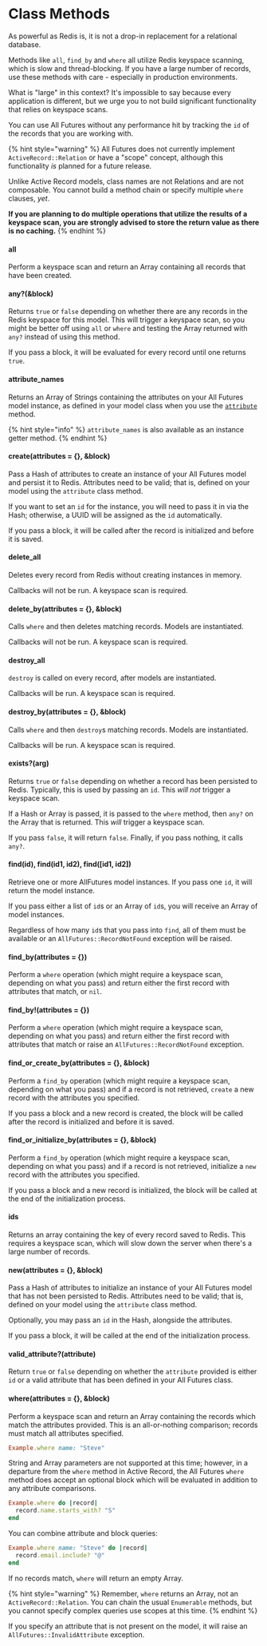 # Class Methods

As powerful as Redis is, it is not a drop-in replacement for a relational database.

Methods like `all`, `find_by` and `where` all utilize Redis keyspace scanning, which is slow and thread-blocking. If you have a large number of records, use these methods with care - especially in production environments.

What is "large" in this context? It's impossible to say because every application is different, but we urge you to not build significant functionality that relies on keyspace scans.

You can use All Futures without any performance hit by tracking the `id` of the records that you are working with.

{% hint style="warning" %}
All Futures does not currently implement `ActiveRecord::Relation` or have a "scope" concept, although this functionality _is_ planned for a future release.

Unlike Active Record models, class names are not Relations and are not composable. You cannot build a method chain or specify multiple `where` clauses, _yet_.

**If you are planning to do multiple operations that utilize the results of a keyspace scan, you are strongly advised to store the return value as there is no caching.**
{% endhint %}

#### all

Perform a keyspace scan and return an Array containing all records that have been created.

#### any?(\&block)

Returns `true` or `false` depending on whether there are any records in the Redis keyspace for this model. This will trigger a keyspace scan, so you might be better off using `all` or `where` and testing the Array returned with `any?` instead of using this method.

If you pass a block, it will be evaluated for every record until one returns `true`.

#### attribute\_names

Returns an Array of Strings containing the attributes on your All Futures model instance, as defined in your model class when you use the [`attribute`](https://api.rubyonrails.org/classes/ActiveRecord/Attributes/ClassMethods.html#method-i-attribute) method.

{% hint style="info" %}
`attribute_names` is also available as an instance getter method.
{% endhint %}

#### create(attributes = {}, \&block)

Pass a Hash of attributes to create an instance of your All Futures model and persist it to Redis. Attributes need to be valid; that is, defined on your model using the `attribute` class method.

If you want to set an `id` for the instance, you will need to pass it in via the Hash; otherwise, a UUID will be assigned as the `id` automatically.

If you pass a block, it will be called after the record is initialized and before it is saved.

#### delete\_all

Deletes every record from Redis without creating instances in memory.

Callbacks will not be run. A keyspace scan is required.

#### delete\_by(attributes = {}, \&block)

Calls `where` and then deletes matching records. Models are instantiated.

Callbacks will not be run. A keyspace scan is required.

#### destroy\_all

`destroy` is called on every record, after models are instantiated.

Callbacks will be run. A keyspace scan is required.

#### destroy\_by(attributes = {}, \&block)

Calls `where` and then `destroy`s matching records. Models are instantiated.

Callbacks will be run. A keyspace scan is required.

#### exists?(arg)

Returns `true` or `false` depending on whether a record has been persisted to Redis. Typically, this is used by passing an `id`. This _will not_ trigger a keyspace scan.

If a Hash or Array is passed, it is passed to the `where` method, then `any?` on the Array that is returned. This _will_ trigger a keyspace scan.

If you pass `false`, it will return `false`. Finally, if you pass nothing, it calls `any?`.

#### find(id), find(id1, id2), find(\[id1, id2])

Retrieve one or more AllFutures model instances. If you pass one `id`, it will return the model instance.

If you pass either a list of `id`s or an Array of `id`s, you will receive an Array of model instances.

Regardless of how many `id`s that you pass into `find`, all of them must be available or an `AllFutures::RecordNotFound` exception will be raised.

#### find\_by(attributes = {})

Perform a `where` operation (which might require a keyspace scan, depending on what you pass) and return either the first record with attributes that match, or `nil`.

#### find\_by!(attributes = {})

Perform a `where` operation (which might require a keyspace scan, depending on what you pass) and return either the first record with attributes that match or raise an `AllFutures::RecordNotFound` exception.

#### find\_or\_create\_by(attributes = {}, \&block)

Perform a `find_by` operation (which might require a keyspace scan, depending on what you pass) and if a record is not retrieved, `create` a new record with the attributes you specified.

If you pass a block and a new record is created, the block will be called after the record is initialized and before it is saved.

#### find\_or\_initialize\_by(attributes = {}, \&block)

Perform a `find_by` operation (which might require a keyspace scan, depending on what you pass) and if a record is not retrieved, initialize a `new` record with the attributes you specified.

If you pass a block and a new record is initialized, the block will be called at the end of the initialization process.

#### ids

Returns an array containing the key of every record saved to Redis. This requires a keyspace scan, which will slow down the server when there's a large number of records.

#### new(attributes = {}, \&block)

Pass a Hash of attributes to initialize an instance of your All Futures model that has not been persisted to Redis. Attributes need to be valid; that is, defined on your model using the `attribute` class method.

Optionally, you may pass an `id` in the Hash, alongside the attributes.

If you pass a block, it will be called at the end of the initialization process.

#### valid\_attribute?(attribute)

Return `true` or `false` depending on whether the `attribute` provided is either `id` or a valid attribute that has been defined in your All Futures class.

#### where(attributes = {}, \&block)

Perform a keyspace scan and return an Array containing the records which match the attributes provided. This is an all-or-nothing comparison; records must match all attributes specified.

```ruby
Example.where name: "Steve"
```

String and Array parameters are not supported at this time; however, in a departure from the `where` method in Active Record, the All Futures `where` method does accept an optional block which will be evaluated in addition to any attribute comparisons.

```ruby
Example.where do |record|
  record.name.starts_with? "S"
end
```

You can combine attribute and block queries:

```ruby
Example.where name: "Steve" do |record|
  record.email.include? "@"
end
```

If no records match, `where` will return an empty Array.

{% hint style="warning" %}
Remember, `where` returns an Array, not an `ActiveRecord::Relation`. You can chain the usual `Enumerable` methods, but you cannot specify complex queries use scopes at this time.
{% endhint %}

If you specify an attribute that is not present on the model, it will raise an `AllFutures::InvalidAttribute` exception.
